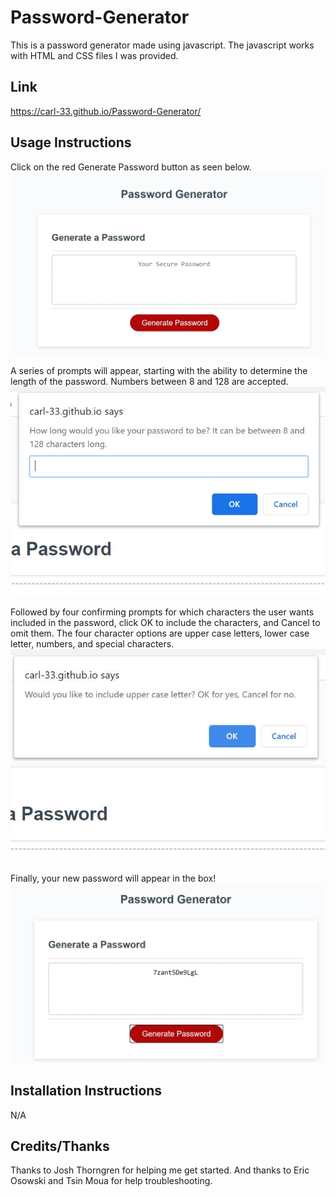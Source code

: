 # Password-Generator

This is a password generator made using javascript.  The javascript works with HTML and CSS files I was provided.

## Link

https://carl-33.github.io/Password-Generator/

## Usage Instructions

Click on the red Generate Password button as seen below.
![Image of Button](Assets/Capture1.JPG)

A series of prompts will appear, starting with the ability to determine the length of the password.  Numbers between 8 and 128 are accepted.
![Image of Password Length Prompt](Assets/Capture2.JPG)

Followed by four confirming prompts for which characters the user wants included in the password, click OK to include the characters, and Cancel to omit them.  The four character options are upper case letters, lower case letter, numbers, and special characters.
![Image of character confirm](Assets/Capture3.JPG)

Finally, your new password will appear in the box!
![Image of Password](Assets/Capture4.JPG)

## Installation Instructions

N/A

## Credits/Thanks

Thanks to Josh Thorngren for helping me get started. And thanks to Eric Osowski and Tsin Moua for help troubleshooting. 
